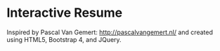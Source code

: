 # Interactive Resume
Inspired by Pascal Van Gemert: http://pascalvangemert.nl/ and created using HTML5, Bootstrap 4, and JQuery.
